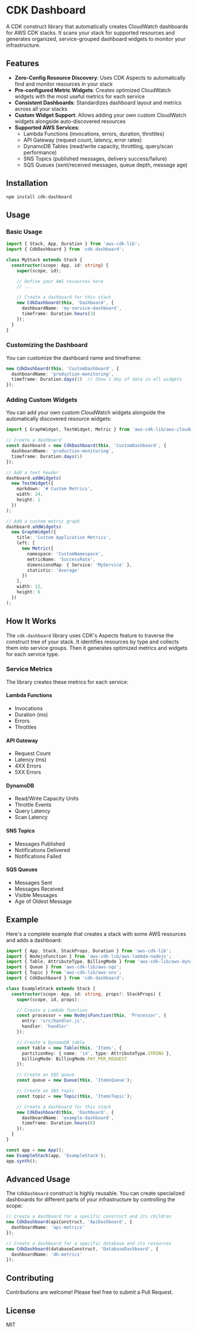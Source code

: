 # CDK Dashboard

A CDK construct library that automatically creates CloudWatch dashboards for AWS CDK stacks. It scans your stack for supported resources and generates organized, service-grouped dashboard widgets to monitor your infrastructure.

## Features

- **Zero-Config Resource Discovery**: Uses CDK Aspects to automatically find and monitor resources in your stack
- **Pre-configured Metric Widgets**: Creates optimized CloudWatch widgets with the most useful metrics for each service
- **Consistent Dashboards**: Standardizes dashboard layout and metrics across all your stacks
- **Custom Widget Support**: Allows adding your own custom CloudWatch widgets alongside auto-discovered resources
- **Supported AWS Services**:
  - Lambda Functions (invocations, errors, duration, throttles)
  - API Gateway (request count, latency, error rates)
  - DynamoDB Tables (read/write capacity, throttling, query/scan performance)
  - SNS Topics (published messages, delivery success/failure)
  - SQS Queues (sent/received messages, queue depth, message age)

## Installation

```bash
npm install cdk-dashboard
```

## Usage

### Basic Usage

```typescript
import { Stack, App, Duration } from 'aws-cdk-lib';
import { CdkDashboard } from 'cdk-dashboard';

class MyStack extends Stack {
  constructor(scope: App, id: string) {
    super(scope, id);

    // Define your AWS resources here
    // ...

    // Create a dashboard for this stack
    new CdkDashboard(this, 'Dashboard', {
      dashboardName: 'my-service-dashboard',
      timeframe: Duration.hours(3)
    });
  }
}
```

### Customizing the Dashboard

You can customize the dashboard name and timeframe:

```typescript
new CdkDashboard(this, 'CustomDashboard', {
  dashboardName: 'production-monitoring',
  timeframe: Duration.days(1)  // Show 1 day of data in all widgets
});
```

### Adding Custom Widgets

You can add your own custom CloudWatch widgets alongside the automatically discovered resource widgets:

```typescript
import { GraphWidget, TextWidget, Metric } from 'aws-cdk-lib/aws-cloudwatch';

// Create a dashboard
const dashboard = new CdkDashboard(this, 'CustomDashboard', {
  dashboardName: 'production-monitoring',
  timeframe: Duration.days(1)
});

// Add a text header
dashboard.addWidgets(
  new TextWidget({
    markdown: '# Custom Metrics',
    width: 24,
    height: 1
  })
);

// Add a custom metric graph
dashboard.addWidgets(
  new GraphWidget({
    title: 'Custom Application Metrics',
    left: [
      new Metric({
        namespace: 'CustomNamespace',
        metricName: 'SuccessRate',
        dimensionsMap: { Service: 'MyService' },
        statistic: 'Average'
      })
    ],
    width: 12,
    height: 6
  })
);
```

## How It Works

The `cdk-dashboard` library uses CDK's Aspects feature to traverse the construct tree of your stack. It identifies resources by type and collects them into service groups. Then it generates optimized metrics and widgets for each service type.

### Service Metrics

The library creates these metrics for each service:

#### Lambda Functions
- Invocations
- Duration (ms)
- Errors
- Throttles

#### API Gateway
- Request Count
- Latency (ms)
- 4XX Errors
- 5XX Errors

#### DynamoDB
- Read/Write Capacity Units
- Throttle Events
- Query Latency
- Scan Latency

#### SNS Topics
- Messages Published
- Notifications Delivered
- Notifications Failed

#### SQS Queues
- Messages Sent
- Messages Received
- Visible Messages
- Age of Oldest Message

## Example

Here's a complete example that creates a stack with some AWS resources and adds a dashboard:

```typescript
import { App, Stack, StackProps, Duration } from 'aws-cdk-lib';
import { NodejsFunction } from 'aws-cdk-lib/aws-lambda-nodejs';
import { Table, AttributeType, BillingMode } from 'aws-cdk-lib/aws-dynamodb';
import { Queue } from 'aws-cdk-lib/aws-sqs';
import { Topic } from 'aws-cdk-lib/aws-sns';
import { CdkDashboard } from 'cdk-dashboard';

class ExampleStack extends Stack {
  constructor(scope: App, id: string, props?: StackProps) {
    super(scope, id, props);

    // Create a Lambda function
    const processor = new NodejsFunction(this, 'Processor', {
      entry: 'src/handler.js',
      handler: 'handler'
    });

    // Create a DynamoDB table
    const table = new Table(this, 'Items', {
      partitionKey: { name: 'id', type: AttributeType.STRING },
      billingMode: BillingMode.PAY_PER_REQUEST
    });

    // Create an SQS queue
    const queue = new Queue(this, 'ItemsQueue');

    // Create an SNS topic
    const topic = new Topic(this, 'ItemsTopic');

    // Create a dashboard for this stack
    new CdkDashboard(this, 'Dashboard', {
      dashboardName: 'example-dashboard',
      timeframe: Duration.hours(6)
    });
  }
}

const app = new App();
new ExampleStack(app, 'ExampleStack');
app.synth();
```

## Advanced Usage

The `CdkDashboard` construct is highly reusable. You can create specialized dashboards for different parts of your infrastructure by controlling the scope:

```typescript
// Create a dashboard for a specific construct and its children
new CdkDashboard(apiConstruct, 'ApiDashboard', {
  dashboardName: 'api-metrics'
});

// Create a dashboard for a specific database and its resources
new CdkDashboard(databaseConstruct, 'DatabaseDashboard', {
  dashboardName: 'db-metrics'
});
```

## Contributing

Contributions are welcome! Please feel free to submit a Pull Request.

## License

MIT